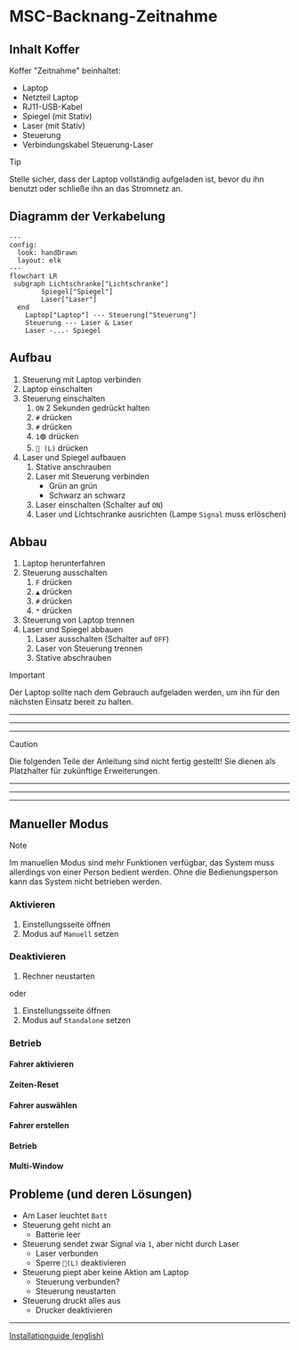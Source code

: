 # MSC-Backnang-Zeitnahme

## Inhalt Koffer

Koffer "Zeitnahme" beinhaltet:

-   Laptop
-   Netzteil Laptop
-   RJ11-USB-Kabel
-   Spiegel (mit Stativ)
-   Laser (mit Stativ)
-   Steuerung
-   Verbindungskabel Steuerung-Laser

> [!TIP]
> Stelle sicher, dass der Laptop vollständig aufgeladen ist, bevor du ihn benutzt oder schließe ihn an das Stromnetz an.

## Diagramm der Verkabelung

```mermaid
---
config:
  look: handDrawn
  layout: elk
---
flowchart LR
 subgraph Lichtschranke["Lichtschranke"]
        Spiegel["Spiegel"]
        Laser["Laser"]
  end
    Laptop["Laptop"] --- Steuerung["Steuerung"]
    Steuerung --- Laser & Laser
    Laser -...- Spiegel
```

## Aufbau

1. Steuerung mit Laptop verbinden
2. Laptop einschalten
3. Steuerung einschalten
    1. `ON` 2 Sekunden gedrückt halten
    2. `#` drücken
    3. `#` drücken
    4. `1🟢` drücken
    5. `🔴 (L)` drücken
4. Laser und Spiegel aufbauen
    1. Stative anschrauben
    2. Laser mit Steuerung verbinden
        - Grün an grün
        - Schwarz an schwarz
    3. Laser einschalten (Schalter auf `ON`)
    4. Laser und Lichtschranke ausrichten (Lampe `Signal` muss erlöschen)

## Abbau

1. Laptop herunterfahren
2. Steuerung ausschalten
    1. `F` drücken
    2. `▲` drücken
    3. `#` drücken
    4. `*` drücken
3. Steuerung von Laptop trennen
4. Laser und Spiegel abbauen
    1. Laser ausschalten (Schalter auf `OFF`)
    2. Laser von Steuerung trennen
    3. Stative abschrauben

> [!IMPORTANT]
> Der Laptop sollte nach dem Gebrauch aufgeladen werden, um ihn für den nächsten Einsatz bereit zu halten.

---

---

---

> [!CAUTION]
> Die folgenden Teile der Anleitung sind nicht fertig gestellt!
> Sie dienen als Platzhalter für zukünftige Erweiterungen.

---

---

---

## Manueller Modus

> [!NOTE]
> Im manuellen Modus sind mehr Funktionen verfügbar, das System muss allerdings von einer Person bedient werden. Ohne die Bedienungsperson kann das System nicht betrieben werden.

### Aktivieren

1. Einstellungsseite öffnen
2. Modus auf `Manuell` setzen

### Deaktivieren

1. Rechner neustarten

oder

1. Einstellungsseite öffnen
2. Modus auf `Standalone` setzen

### Betrieb

#### Fahrer aktivieren

#### Zeiten-Reset

#### Fahrer auswählen

#### Fahrer erstellen

#### Betrieb

#### Multi-Window

## Probleme (und deren Lösungen)

-   Am Laser leuchtet `Batt`
-   Steuerung geht nicht an
    -   Batterie leer
-   Steuerung sendet zwar Signal via `1`, aber nicht durch Laser
    -   Laser verbunden
    -   Sperre `🔴(L)` deaktivieren
-   Steuerung piept aber keine Aktion am Laptop
    -   Steuerung verbunden?
    -   Steuerung neustarten
-   Steuerung druckt alles aus
    -   Drucker deaktivieren

---

[Installationguide (english)](/docs/installEN.md)
